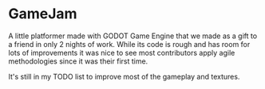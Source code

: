 # GameJam

A little platformer made with GODOT Game Engine that we made as a gift to a friend in only 2 nights of work. While its code is rough and has room for lots of improvements it was nice to see most contributors apply agile methodologies since it was their first time.

It's still in my TODO list to improve most of the gameplay and textures.
